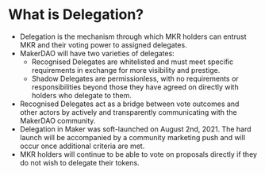 # What is Delegation?

- Delegation is the mechanism through which MKR holders can entrust MKR and their voting power to assigned delegates.
- MakerDAO will have two varieties of delegates:
	- Recognised Delegates are whitelisted and must meet specific requirements in exchange for more visibility and prestige.
	- Shadow Delegates are permissionless, with no requirements or responsibilities beyond those they have agreed on directly with holders who delegate to them.
- Recognised Delegates act as a bridge between vote outcomes and other actors by actively and transparently communicating with the MakerDAO community.
- Delegation in Maker was soft-launched on August 2nd, 2021. The hard launch will be accompanied by a community marketing push and will occur once additional criteria are met.
- MKR holders will continue to be able to vote on proposals directly if they do not wish to delegate their tokens.
